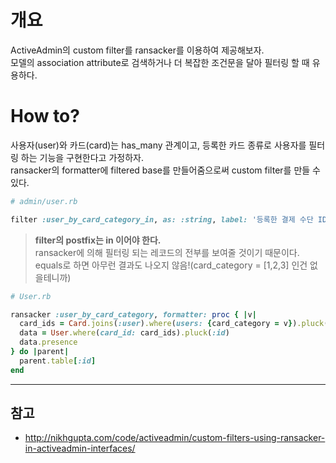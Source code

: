 # 개요
ActiveAdmin의 custom filter를 ransacker를 이용하여 제공해보자.<br/>
모델의 association attribute로 검색하거나 더 복잡한 조건문을 달아 필터링 할 때 유용하다.<br/>

# How to?
사용자(user)와 카드(card)는 has_many 관계이고, 등록한 카드 종류로 사용자를 필터링 하는 기능을 구현한다고 가정하자.<br/>
ransacker의 formatter에 filtered base를 만들어줌으로써 custom filter를 만들 수 있다.

```ruby
# admin/user.rb

filter :user_by_card_category_in, as: :string, label: '등록한 결제 수단 ID'
```
> **filter의 postfix는 in 이어야 한다.** <br/>
ransacker에 의해 필터링 되는 레코드의 전부를 보여줄 것이기 때문이다.<br/>
equals로 하면 아무런 결과도 나오지 않음!(card_category = [1,2,3] 인건 없을테니까)

```ruby
# User.rb

ransacker :user_by_card_category, formatter: proc { |v|
  card_ids = Card.joins(:user).where(users: {card_category = v}).pluck(:id)
  data = User.where(card_id: card_ids).pluck(:id)
  data.presence
} do |parent|
  parent.table[:id]
end
```


<hr/>

## 참고
- http://nikhgupta.com/code/activeadmin/custom-filters-using-ransacker-in-activeadmin-interfaces/
